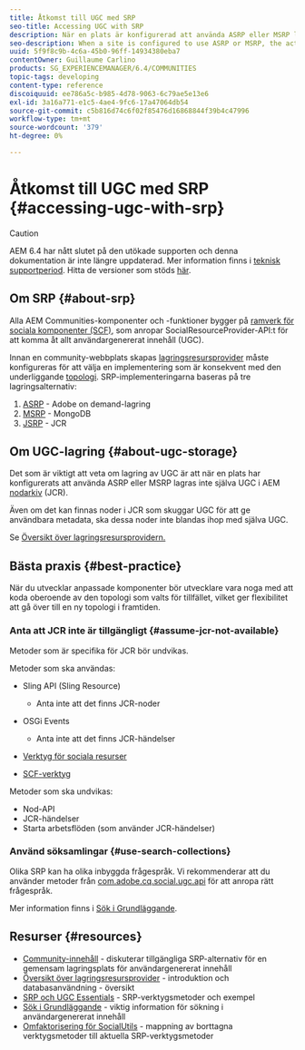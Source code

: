 ```yaml
---
title: Åtkomst till UGC med SRP
seo-title: Accessing UGC with SRP
description: När en plats är konfigurerad att använda ASRP eller MSRP lagras inte den faktiska UGC:n i AEM nodstore (JCR)
seo-description: When a site is configured to use ASRP or MSRP, the actual UGC is not be stored in AEM's node store (JCR)
uuid: 5f9f8c9b-4c6a-45b0-96ff-14934380eba7
contentOwner: Guillaume Carlino
products: SG_EXPERIENCEMANAGER/6.4/COMMUNITIES
topic-tags: developing
content-type: reference
discoiquuid: ee786a5c-b985-4d78-9063-6c79ae5e13e6
exl-id: 3a16a771-e1c5-4ae4-9fc6-17a47064db54
source-git-commit: c5b816d74c6f02f85476d16868844f39b4c47996
workflow-type: tm+mt
source-wordcount: '379'
ht-degree: 0%

---
```


# Åtkomst till UGC med SRP {#accessing-ugc-with-srp}

>[!CAUTION]
>
>AEM 6.4 har nått slutet på den utökade supporten och denna dokumentation är inte längre uppdaterad. Mer information finns i [teknisk supportperiod](https://helpx.adobe.com/support/programs/eol-matrix.html). Hitta de versioner som stöds [här](https://experienceleague.adobe.com/docs/).

## Om SRP {#about-srp}

Alla AEM Communities-komponenter och -funktioner bygger på [ramverk för sociala komponenter (SCF)](scf.md), som anropar SocialResourceProvider-API:t för att komma åt allt användargenererat innehåll (UGC).

Innan en community-webbplats skapas [lagringsresursprovider](working-with-srp.md) måste konfigureras för att välja en implementering som är konsekvent med den underliggande [topologi](topologies.md). SRP-implementeringarna baseras på tre lagringsalternativ:

1. [ASRP](asrp.md) - Adobe on demand-lagring
2. [MSRP](msrp.md) - MongoDB
3. [JSRP](jsrp.md) - JCR

## Om UGC-lagring {#about-ugc-storage}

Det som är viktigt att veta om lagring av UGC är att när en plats har konfigurerats att använda ASRP eller MSRP lagras inte själva UGC i AEM [nodarkiv](../../help/sites-deploying/data-store-config.md) (JCR).

Även om det kan finnas noder i JCR som skuggar UGC för att ge användbara metadata, ska dessa noder inte blandas ihop med själva UGC.

Se [Översikt över lagringsresursprovidern.](srp.md)

## Bästa praxis {#best-practice}

När du utvecklar anpassade komponenter bör utvecklare vara noga med att koda oberoende av den topologi som valts för tillfället, vilket ger flexibilitet att gå över till en ny topologi i framtiden.

### Anta att JCR inte är tillgängligt {#assume-jcr-not-available}

Metoder som är specifika för JCR bör undvikas.

Metoder som ska användas:

* Sling API (Sling Resource)
   * Anta inte att det finns JCR-noder

* OSGi Events
   * Anta inte att det finns JCR-händelser

* [Verktyg för sociala resurser](socialutils.md#socialresourceutilities-package)
* [SCF-verktyg](socialutils.md#scfutilities-package)

Metoder som ska undvikas:

* Nod-API
* JCR-händelser
* Starta arbetsflöden (som använder JCR-händelser)

### Använd söksamlingar {#use-search-collections}

Olika SRP kan ha olika inbyggda frågespråk. Vi rekommenderar att du använder metoder från [com.adobe.cq.social.ugc.api](https://helpx.adobe.com/experience-manager/6-4/sites/developing/using/reference-materials/javadoc/com/adobe/cq/social/ugc/api/package-summary.html) för att anropa rätt frågespråk.

Mer information finns i [Sök i Grundläggande](search-implementation.md).

## Resurser {#resources}

* [Community-innehåll](working-with-srp.md) - diskuterar tillgängliga SRP-alternativ för en gemensam lagringsplats för användargenererat innehåll
* [Översikt över lagringsresursprovider](srp.md) - introduktion och databasanvändning - översikt
* [SRP och UGC Essentials](srp-and-ugc.md) - SRP-verktygsmetoder och exempel
* [Sök i Grundläggande](search-implementation.md) - viktig information för sökning i användargenererat innehåll
* [Omfaktorisering för SocialUtils](socialutils.md) - mappning av borttagna verktygsmetoder till aktuella SRP-verktygsmetoder
